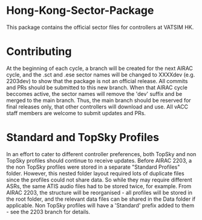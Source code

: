 # Hong-Kong-Sector-Package
This package contains the official sector files for controllers at VATSIM HK. 

# Contributing
At the beginning of each cycle, a branch will be created for the next AIRAC cycle, and the .sct and .ese sector names will be changed to XXXXdev (e.g. 2203dev) to show that the package is not an official release. All commits and PRs should be submitted to this new branch. When that AIRAC cycle beccomes active, the sector names will remove the 'dev' suffix and be merged to the main branch. Thus, the main branch should be reserved for final releases only, that other controllers will download and use.
All vACC staff members are welcome to submit updates and PRs. 

# Standard and TopSky Profiles
In an effort to cater to different controller preferences, both TopSky and non TopSky profiles should continue to receive updates. Before AIRAC 2203, a the non TopSky profiles were stored in a separate "Standard Profiles" folder. However, this nested folder layout required lots of duplicate files since the profiles could not share data. So while they may require different ASRs, the same ATIS audio files had to be stored twice, for example. From AIRAC 2203, the structure will be reorganised - all profiles will be stored in the root folder, and the relevant data files can be shared in the Data folder if applicable. Non TopSky profiles will have a 'Standard' prefix added to them - see the 2203 branch for details.
